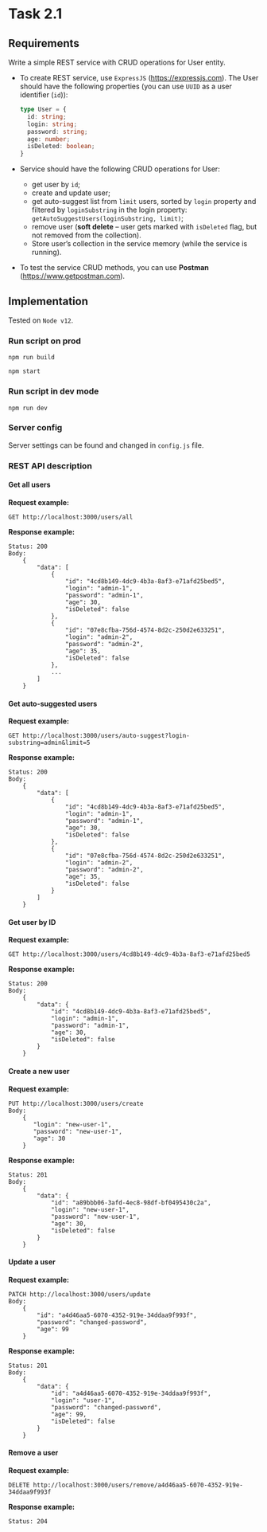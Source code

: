 # Task 2.1

## Requirements

Write a simple REST service with CRUD operations for User entity.

* To create REST service, use `ExpressJS` (https://expressjs.com).
  The User should have the following properties (you can use `UUID` as a user identifier (`id`)):
  ```typescript
  type User = {
    id: string;
    login: string;
    password: string;
    age: number;
    isDeleted: boolean;
  }  
  ```
 
* Service should have the following CRUD operations for User:
  * get user by `id`;
  * create and update user;
  * get auto-suggest list from `limit` users, sorted by `login` property and filtered by `loginSubstring` 
    in the login property: `getAutoSuggestUsers(loginSubstring, limit)`;
  * remove user (**soft delete** – user gets marked with `isDeleted` flag, but not removed from the collection).
  * Store user’s collection in the service memory (while the service is running).
  
* To test the service CRUD methods, you can use **Postman** (https://www.getpostman.com).


## Implementation

Tested on `Node v12`.

### Run script on prod

`npm run build`

`npm start`

### Run script in dev mode

`npm run dev`

### Server config

Server settings can be found and changed in `config.js` file.

### REST API description 

#### Get all users

**Request example:**
```
GET http://localhost:3000/users/all
```

**Response example:**
```
Status: 200
Body:
    {
        "data": [
            {
                "id": "4cd8b149-4dc9-4b3a-8af3-e71afd25bed5",
                "login": "admin-1",
                "password": "admin-1",
                "age": 30,
                "isDeleted": false
            },
            {
                "id": "07e8cfba-756d-4574-8d2c-250d2e633251",
                "login": "admin-2",
                "password": "admin-2",
                "age": 35,
                "isDeleted": false
            },
            ...
        ]
    }
```

#### Get auto-suggested users

**Request example:**
```
GET http://localhost:3000/users/auto-suggest?login-substring=admin&limit=5
```

**Response example:**
```
Status: 200
Body:
    {
        "data": [
            {
                "id": "4cd8b149-4dc9-4b3a-8af3-e71afd25bed5",
                "login": "admin-1",
                "password": "admin-1",
                "age": 30,
                "isDeleted": false
            },
            {
                "id": "07e8cfba-756d-4574-8d2c-250d2e633251",
                "login": "admin-2",
                "password": "admin-2",
                "age": 35,
                "isDeleted": false
            }
        ]
    }
```

#### Get user by ID

**Request example:**
```
GET http://localhost:3000/users/4cd8b149-4dc9-4b3a-8af3-e71afd25bed5
```

**Response example:**
```
Status: 200
Body:
    {
        "data": {
            "id": "4cd8b149-4dc9-4b3a-8af3-e71afd25bed5",
            "login": "admin-1",
            "password": "admin-1",
            "age": 30,
            "isDeleted": false
        }
    }
```

#### Create a new user

**Request example:**
```
PUT http://localhost:3000/users/create
Body:
    {
       "login": "new-user-1",
       "password": "new-user-1",
       "age": 30
    }
```

**Response example:**
```
Status: 201
Body:
    {
        "data": {
            "id": "a89bbb06-3afd-4ec8-98df-bf0495430c2a",
            "login": "new-user-1",
            "password": "new-user-1",
            "age": 30,
            "isDeleted": false
        }
    }
```

#### Update a user

**Request example:**
```
PATCH http://localhost:3000/users/update
Body:
    {
        "id": "a4d46aa5-6070-4352-919e-34ddaa9f993f",
        "password": "changed-password",
        "age": 99
    }
```

**Response example:**
```
Status: 201
Body:
    {
        "data": {
            "id": "a4d46aa5-6070-4352-919e-34ddaa9f993f",
            "login": "user-1",
            "password": "changed-password",
            "age": 99,
            "isDeleted": false
        }
    }
```

#### Remove a user

**Request example:**
```
DELETE http://localhost:3000/users/remove/a4d46aa5-6070-4352-919e-34ddaa9f993f
```

**Response example:**
```
Status: 204
```


